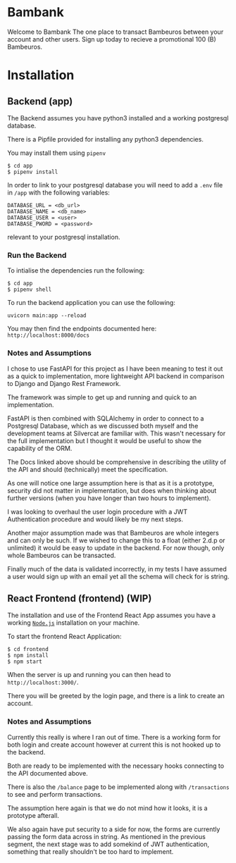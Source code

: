 # Bambank

Welcome to Bambank
The one place to transact Bambeuros between your account and other users.
Sign up today to recieve a promotional 100 (B) Bambeuros.

# Installation

## Backend (app)

The Backend assumes you have python3 installed and a working postgresql database.

There is a Pipfile provided for installing any python3 dependencies.

You may install them using `pipenv`

```
$ cd app
$ pipenv install
```

In order to link to your postgresql database you will need to add a `.env` file in `/app` with the following variables:

```
DATABASE_URL = <db_url>
DATABASE_NAME = <db_name>
DATABASE_USER = <user>
DATABASE_PWORD = <password>
```

relevant to your postgresql installation.

### Run the Backend

To intialise the dependencies run the following:

```
$ cd app
$ pipenv shell
```

To run the backend application you can use the following:
```
uvicorn main:app --reload
```

You may then find the endpoints documented here: `http://localhost:8000/docs`

### Notes and Assumptions

I chose to use FastAPI for this project as I have been meaning to test it out as a quick to implementation, more lightweight API backend in comparison to Django and Django Rest Framework.

The framework was simple to get up and running and quick to an implementation. 

FastAPI is then combined with SQLAlchemy in order to connect to a Postgresql Database, which as we discussed both myself and the development teams at Silvercat are familiar with. This wasn't necessary for the full implementation but I thought it would be useful to show the capability of the ORM.

The Docs linked above should be comprehensive in describing the utility of the API and should (technically) meet the specification.

As one will notice one large assumption here is that as it is a prototype, security did not matter in implementation, but does when thinking about further versions (when you have longer than two hours to implement).

I was looking to overhaul the user login procedure with a JWT Authentication procedure and would likely be my next steps.

Another major assumption made was that Bambeuros are whole integers and can only be such. If we wished to change this to a float (either 2.d.p or unlimited) it would be easy to update in the backend. For now though, only whole Bambeuros can be transacted.

Finally much of the data is validated incorrectly, in my tests I have assumed a user would sign up with an email yet all the schema will check for is string.

## React Frontend (frontend) (WIP)

The installation and use of the Frontend React App assumes you have a working [`Node.js`](https://nodejs.org/en/download/package-manager/) installation on your machine.

To start the frontend React Application:
```
$ cd frontend
$ npm install
$ npm start
```

When the server is up and running you can then head to `http://localhost:3000/`.

There you will be greeted by the login page, and there is a link to create an account.

### Notes and Assumptions

Currently this really is where I ran out of time. There is a working form for both login and create account however at current this is not hooked up to the backend.

Both are ready to be implemented with the necessary hooks connecting to the API documented above.

There is also the `/balance` page to be implemented along with `/transactions` to see and perform transactions.

The assumption here again is that we do not mind how it looks, it is a prototype afterall.

We also again have put security to a side for now, the forms are currently passing the form data across in string. As mentioned in the previous segment, the next stage was to add somekind of JWT authentication, something that really shouldn't be too hard to implement.



